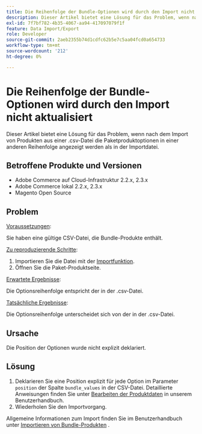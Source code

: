 ```yaml
---
title: Die Reihenfolge der Bundle-Optionen wird durch den Import nicht aktualisiert
description: Dieser Artikel bietet eine Lösung für das Problem, wenn nach dem Import von Produkten aus einer .csv-Datei die Paketproduktoptionen in einer anderen Reihenfolge angezeigt werden als in der Importdatei.
exl-id: 7f7bf782-4b35-4067-aa94-417097079f1f
feature: Data Import/Export
role: Developer
source-git-commit: 2aeb2355b74d1cdfc62b5e7c5aa04fcd0a654733
workflow-type: tm+mt
source-wordcount: '212'
ht-degree: 0%

---
```


# Die Reihenfolge der Bundle-Optionen wird durch den Import nicht aktualisiert

Dieser Artikel bietet eine Lösung für das Problem, wenn nach dem Import von Produkten aus einer .csv-Datei die Paketproduktoptionen in einer anderen Reihenfolge angezeigt werden als in der Importdatei.

## Betroffene Produkte und Versionen

* Adobe Commerce auf Cloud-Infrastruktur 2.2.x, 2.3.x
* Adobe Commerce lokal 2.2.x, 2.3.x
* Magento Open Source

## Problem

<u>Voraussetzungen</u>:

Sie haben eine gültige CSV-Datei, die Bundle-Produkte enthält.

<u>Zu reproduzierende Schritte</u>:

1. Importieren Sie die Datei mit der [Importfunktion](https://experienceleague.adobe.com/en/docs/commerce-admin/systems/data-transfer/import/data-import).
1. Öffnen Sie die Paket-Produktseite.

<u>Erwartete Ergebnisse</u>:

Die Optionsreihenfolge entspricht der in der .csv-Datei.

<u>Tatsächliche Ergebnisse</u>:

Die Optionsreihenfolge unterscheidet sich von der in der .csv-Datei.

## Ursache

Die Position der Optionen wurde nicht explizit deklariert.

## Lösung

1. Deklarieren Sie eine Position explizit für jede Option im Parameter `position` der Spalte `bundle_values` in der CSV-Datei. Detaillierte Anweisungen finden Sie unter [Bearbeiten der Produktdaten](https://experienceleague.adobe.com/en/docs/commerce-admin/systems/data-transfer/examples/data-transfer-bundle-products#method-2-edit-the-product-data) in unserem Benutzerhandbuch.
1. Wiederholen Sie den Importvorgang.

Allgemeine Informationen zum Import finden Sie im Benutzerhandbuch unter [Importieren von Bundle-Produkten](https://experienceleague.adobe.com/en/docs/commerce-admin/systems/data-transfer/examples/data-transfer-bundle-products) .

